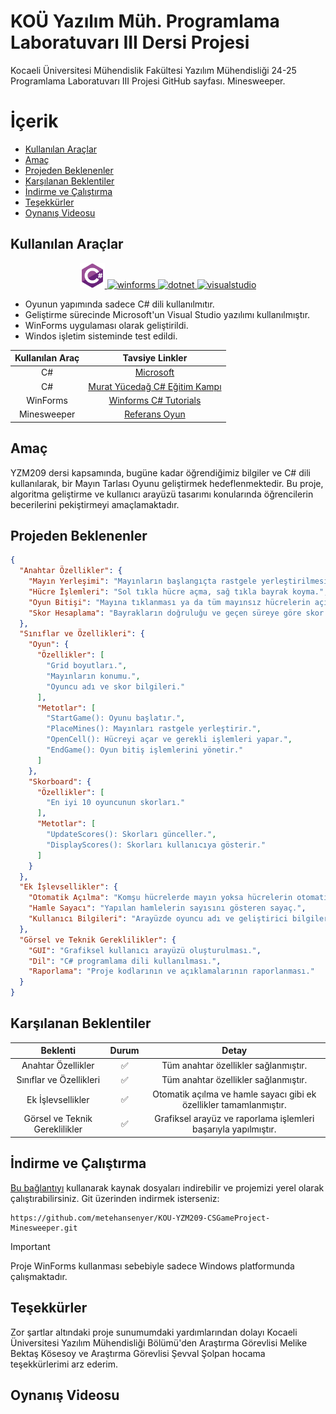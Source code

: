 # KOÜ Yazılım Müh. Programlama Laboratuvarı III Dersi Projesi
Kocaeli Üniversitesi Mühendislik Fakültesi Yazılım Mühendisliği 24-25 Programlama Laboratuvarı III Projesi GitHub sayfası. Minesweeper.

# İçerik

- [Kullanılan Araçlar](https://github.com/metehansenyer/KOU-YZM209-CSGameProject-Minesweeper?tab=readme-ov-file#kullanılan-araçlar)
- [Amaç](https://github.com/metehansenyer/KOU-YZM209-CSGameProject-Minesweeper?tab=readme-ov-file#amaç)
- [Projeden Beklenenler](https://github.com/metehansenyer/KOU-YZM209-CSGameProject-Minesweeper?tab=readme-ov-file#projeden-beklenenler)
- [Karşılanan Beklentiler](https://github.com/metehansenyer/KOU-YZM209-CSGameProject-Minesweeper?tab=readme-ov-file#karşılanan-beklentiler)
- [İndirme ve Çalıştırma](https://github.com/metehansenyer/KOU-YZM209-CSGameProject-Minesweeper?tab=readme-ov-file#i%CC%87ndirme-ve-%C3%A7al%C4%B1%C5%9Ft%C4%B1rma)
- [Teşekkürler](https://github.com/metehansenyer/KOU-YZM209-CSGameProject-Minesweeper?tab=readme-ov-file#teşekkürler)
- [Oynanış Videosu](https://github.com/metehansenyer/KOU-YZM209-CSGameProject-Minesweeper?tab=readme-ov-file#oynan%C4%B1%C5%9F-videosu)

## Kullanılan Araçlar

<p align="center">
  <a href="https://learn.microsoft.com/tr-tr/dotnet/csharp/" target="_blank" rel="noreferrer"> <img src="https://raw.githubusercontent.com/devicons/devicon/ca28c779441053191ff11710fe24a9e6c23690d6/icons/csharp/csharp-original.svg" alt="csharp" width="40" height="40"/> </a>
  <a href="https://learn.microsoft.com/en-us/dotnet/desktop/winforms/" target="_blank" rel="noreferrer"> <img src="https://upload.wikimedia.org/wikipedia/commons/3/37/WinForms_Logo.png" alt="winforms" width="40" height="40"/> </a>
  <a href="https://dotnet.microsoft.com/en-us/" target="_blank" rel="noreferrer"> <img src="https://cdn.jsdelivr.net/gh/devicons/devicon@latest/icons/dot-net/dot-net-plain-wordmark.svg" alt="dotnet" width="40" height="40"/> </a>
  <a href="https://visualstudio.microsoft.com/tr/" target="_blank" rel="noreferrer"> <img src="https://cdn.jsdelivr.net/gh/devicons/devicon@latest/icons/visualstudio/visualstudio-original.svg" alt="visualstudio" width="40" height="40"/> </a>
</p>

- Oyunun yapımında sadece C# dili kullanılmıtır.
- Geliştirme sürecinde Microsoft'un Visual Studio yazılımı kullanılmıştır.
- WinForms uygulaması olarak geliştirildi.
- Windos işletim sisteminde test edildi.

| Kullanılan Araç | Tavsiye Linkler |
|:---:|:---:|
| C# | [Microsoft](https://learn.microsoft.com/tr-tr/collections/yz26f8y64n7k07) |
| C# | [Murat Yücedağ C# Eğitim Kampı](https://youtube.com/playlist?list=PLKnjBHu2xXNPmFMvGKVHA_ijjrgUyNIXr&si=gL6c-oeP9LUJCN2u) |
| WinForms | [Winforms C# Tutorials](https://youtube.com/playlist?list=PLp_RsiLZjwQRqemuY82VEYvgyJ7uI04sm&si=xe6qiGXioaBvPOZn) |
| Minesweeper | [Referans Oyun](https://www.google.com/fbx?fbx=minesweeper) |

## Amaç

YZM209 dersi kapsamında, bugüne kadar öğrendiğimiz bilgiler ve C# dili kullanılarak, bir Mayın Tarlası Oyunu geliştirmek hedeflenmektedir. Bu proje, algoritma geliştirme ve kullanıcı arayüzü tasarımı konularında öğrencilerin becerilerini pekiştirmeyi amaçlamaktadır.

## Projeden Beklenenler

```json
{  
  "Anahtar Özellikler": {  
    "Mayın Yerleşimi": "Mayınların başlangıçta rastgele yerleştirilmesi.",  
    "Hücre İşlemleri": "Sol tıkla hücre açma, sağ tıkla bayrak koyma.",  
    "Oyun Bitişi": "Mayına tıklanması ya da tüm mayınsız hücrelerin açılması durumunda oyunun bitirilmesi.",  
    "Skor Hesaplama": "Bayrakların doğruluğu ve geçen süreye göre skor hesaplanması."  
  },  
  "Sınıflar ve Özellikleri": {  
    "Oyun": {  
      "Özellikler": [  
        "Grid boyutları.",  
        "Mayınların konumu.",  
        "Oyuncu adı ve skor bilgileri."  
      ],  
      "Metotlar": [  
        "StartGame(): Oyunu başlatır.",  
        "PlaceMines(): Mayınları rastgele yerleştirir.",  
        "OpenCell(): Hücreyi açar ve gerekli işlemleri yapar.",  
        "EndGame(): Oyun bitiş işlemlerini yönetir."  
      ]  
    },  
    "Skorboard": {  
      "Özellikler": [  
        "En iyi 10 oyuncunun skorları."  
      ],  
      "Metotlar": [  
        "UpdateScores(): Skorları günceller.",  
        "DisplayScores(): Skorları kullanıcıya gösterir."  
      ]  
    }  
  },  
  "Ek İşlevsellikler": {  
    "Otomatik Açılma": "Komşu hücrelerde mayın yoksa hücrelerin otomatik açılması.",  
    "Hamle Sayacı": "Yapılan hamlelerin sayısını gösteren sayaç.",  
    "Kullanıcı Bilgileri": "Arayüzde oyuncu adı ve geliştirici bilgileri."  
  },  
  "Görsel ve Teknik Gereklilikler": {  
    "GUI": "Grafiksel kullanıcı arayüzü oluşturulması.",  
    "Dil": "C# programlama dili kullanılması.",  
    "Raporlama": "Proje kodlarının ve açıklamalarının raporlanması."  
  }  
}  
```

## Karşılanan Beklentiler

| Beklenti | Durum | Detay |
|:---:|:---:|:---:|
| Anahtar Özellikler | ✅ | Tüm anahtar özellikler sağlanmıştır. |
| Sınıflar ve Özellikleri | ✅ | Tüm anahtar özellikler sağlanmıştır. |
| Ek İşlevsellikler | ✅ | Otomatik açılma ve hamle sayacı gibi ek özellikler tamamlanmıştır. |
| Görsel ve Teknik Gereklilikler | ✅ | Grafiksel arayüz ve raporlama işlemleri başarıyla yapılmıştır. |

## İndirme ve Çalıştırma

[Bu bağlantıyı](https://github.com/metehansenyer/KOU-YZM209-CSGameProject-Minesweeper/archive/refs/heads/main.zip) kullanarak kaynak dosyaları indirebilir ve projemizi yerel olarak çalıştırabilirsiniz. Git üzerinden indirmek isterseniz:
```
https://github.com/metehansenyer/KOU-YZM209-CSGameProject-Minesweeper.git
```

> [!IMPORTANT]  
> Proje WinForms kullanması sebebiyle sadece Windows platformunda çalışmaktadır.

## Teşekkürler

Zor şartlar altındaki proje sunumumdaki yardımlarından dolayı Kocaeli Üniversitesi Yazılım Mühendisliği Bölümü'den Araştırma Görevlisi Melike Bektaş Kösesoy ve Araştırma Görevlisi Şevval Şolpan hocama teşekkürlerimi arz ederim.

## Oynanış Videosu

